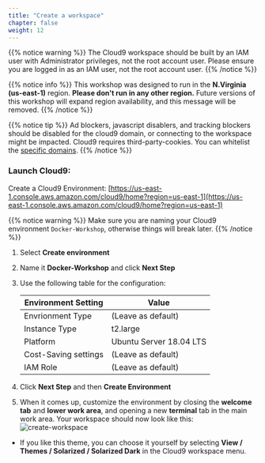 ```yaml
---
title: "Create a workspace"
chapter: false
weight: 12
---
```


{{% notice warning %}}
The Cloud9 workspace should be built by an IAM user with Administrator privileges,
not the root account user. Please ensure you are logged in as an IAM user, not the root
account user.
{{% /notice %}}

{{% notice info %}}
This workshop was designed to run in the **N.Virginia (us-east-1)** region. **Please don't
run in any other region.** Future versions of this workshop will expand region availability,
and this message will be removed.
{{% /notice %}}

{{% notice tip %}}
Ad blockers, javascript disablers, and tracking blockers should be disabled for
the cloud9 domain, or connecting to the workspace might be impacted.
Cloud9 requires third-party-cookies. You can whitelist the [specific domains]( https://docs.aws.amazon.com/cloud9/latest/user-guide/troubleshooting.html#troubleshooting-env-loading).
{{% /notice %}}

### Launch Cloud9:
Create a Cloud9 Environment: [https://us-east-1.console.aws.amazon.com/cloud9/home?region=us-east-1](https://us-east-1.console.aws.amazon.com/cloud9/home?region=us-east-1)

{{% notice warning %}}
Make sure you are naming your Cloud9 environment `Docker-Workshop`, otherwise things will break later.
{{% /notice %}}

1. Select **Create environment**
2. Name it **Docker-Workshop** and click **Next Step**
3. Use the following table for the configuration:

    |    Environment Setting   |   Value    |
    |----------|--------------------|
    | Envrionment Type | (Leave as default) |
    | Instance Type | t2.large |
    | Platform | Ubuntu Server 18.04 LTS |
    | Cost-Saving settings | (Leave as default)|
    | IAM Role | (Leave as default) |
4. Click **Next Step** and then  **Create Environment**
5.  When it comes up, customize the environment by closing the **welcome tab**
and **lower work area**, and opening a new **terminal** tab in the main work area. Your workspace should now look like this:
![create-workspace](/images/create-workspace.png)

- If you like this theme, you can choose it yourself by selecting **View / Themes / Solarized / Solarized Dark**
in the Cloud9 workspace menu.
